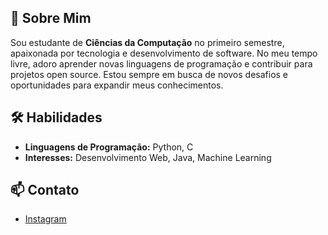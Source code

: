 ## 🌟 Sobre Mim
Sou estudante de **Ciências da Computação** no primeiro semestre, apaixonada por tecnologia e desenvolvimento de software. No meu tempo livre, adoro aprender novas linguagens de programação e contribuir para projetos open source. Estou sempre em busca de novos desafios e oportunidades para expandir meus conhecimentos.

## 🛠️ Habilidades
- **Linguagens de Programação:** Python, C
- **Interesses:** Desenvolvimento Web, Java, Machine Learning

## 📫 Contato
- [Instagram](https://www.instagram.com/ikashfairy)
